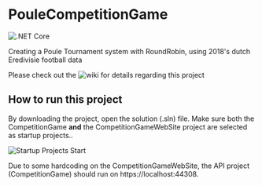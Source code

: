 # PouleCompetitionGame
![.NET Core](https://github.com/EelcoLos/PouleCompetitionGame/workflows/.NET%20Core/badge.svg)

Creating a Poule Tournament system with RoundRobin, using 2018's dutch Eredivisie football data

Please check out the ![wiki](https://github.com/EelcoLos/PouleCompetitionGame/wiki) for details regarding this project

## How to run this project

By downloading the project, open the solution (.sln) file. Make sure both the CompetitionGame **and** the CompetitionGameWebSite project are selected as startup projects..

![Startup Projects Start](https://i.imgur.com/ua5IEgI.png)

Due to some hardcoding on the CompetitionGameWebSite, the API project (CompetitionGame) should run on https://localhost:44308. 
